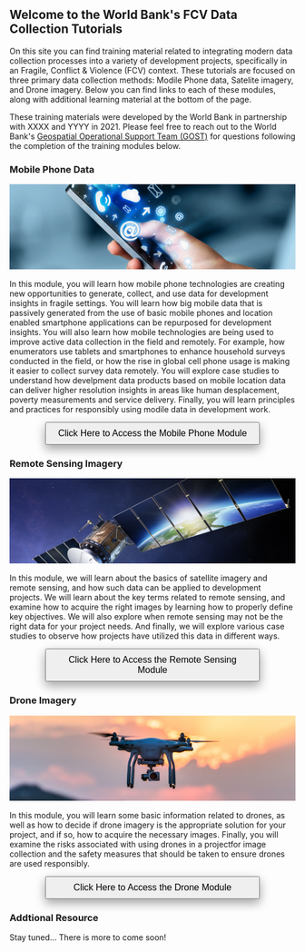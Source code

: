 ## Welcome to the World Bank's FCV Data Collection Tutorials

On this site you can find training material related to integrating modern data collection processes into a variety of development projects, specifically in an Fragile, Conflict & Violence (FCV) context. These tutorials are focused on three primary data collection methods: Modile Phone data, Satelite imagery, and Drone imagery. Below you can find links to each of these modules, along with additional learning material at the bottom of the page. 

These training materials were developed by the World Bank in partnership with XXXX and YYYY in 2021. Please feel free to reach out to the World Bank's [Geospatial Operational Support Team (GOST)](https://www.worldbank.org/en/research/brief/geospatial-operations-support-team-at-the-world-bank) for questions following the completion of the training modules below. 

### Mobile Phone Data

<img src="imgs/mobilephones.png" alt="Drone" style= "width:100%; height:150px; object-fit:cover;">

In this module, you will learn how mobile phone technologies are creating new opportunities to generate, collect, and use data for development insights in fragile settings. You will learn how big mobile data that is passively generated from the use of basic mobile phones and location enabled smartphone applications can be repurposed for development insights. You will also learn how mobile technologies are being used to improve active data collection in the field and remotely. For example, how enumerators use tablets and smartphones to enhance household surveys conducted in the field, or how the rise in global cell phone usage is making it easier to collect survey data remotely. You will explore case studies to understand how develpment data products based on mobile location data can deliver higher resolution insights in areas like human desplacement, poverty measurements and service delivery. Finally, you will learn principles and practices for responsibly using modile data in development work.

<button name="button" onclick="http://www.google.com" style="width:75%;padding:9px 18px;font-size: 16px; box-shadow: 0 8px 16px 0 rgba(0,0,0,0.2), 0 6px 20px 0 rgba(0,0,0,0.19);margin: 0 auto;display: block;">Click Here to Access the Mobile Phone Module</button>


### Remote Sensing Imagery

<img src="imgs/satellite.jpg" alt="Drone" style= "width:100%; height:150px; object-fit:cover;">

In this module, we will learn about the basics of satellite imagery and remote sensing, and how such data can be applied to development projects. We will learn about the key terms related to remote sensing, and examine how to acquire the right images by learning how to properly define key objectives. We will also explore when remote sensing may not be the right data for your project needs. And finally, we will explore various case studies to observe how projects have utilized this data in different ways.
 
<button name="button" onclick="http://www.google.com" style="width:75%;padding:9px 18px;font-size: 16px; box-shadow: 0 8px 16px 0 rgba(0,0,0,0.2), 0 6px 20px 0 rgba(0,0,0,0.19);margin: 0 auto;display: block;">Click Here to Access the Remote Sensing Module</button>


### Drone Imagery

<img src="imgs/drone2.jpg" alt="Drone" style= "width:100%; height:150px; object-fit:cover;">

In this module, you will learn some basic information related to drones, as well as how to decide if drone imagery is the appropriate solution for your project, and if so, how to acquire the necessary images. Finally, you will examine the risks associated with using drones in a projectfor image collection and the safety measures that should be taken to ensure drones are used responsibly.  

<button name="button" onclick="http://www.google.com" style="width:75%;padding:9px 18px;font-size: 16px; box-shadow: 0 8px 16px 0 rgba(0,0,0,0.2), 0 6px 20px 0 rgba(0,0,0,0.19);margin: 0 auto;display: block;">Click Here to Access the Drone Module</button>


### Addtional Resource

Stay tuned... There is more to come soon!



<!--
```markdown
Syntax highlighted code block

# Header 1
## Header 2
### Header 3

- Bulleted
- List

1. Numbered
2. List

**Bold** and _Italic_ and `Code` text

[Link](url) and ![Image](src)
```

For more details see [GitHub Flavored Markdown](https://guides.github.com/features/mastering-markdown/).

Your Pages site will use the layout and styles from the Jekyll theme you have selected in your [repository settings](https://github.com/Gabe-Levin/FCV_DataCollectionTutorials/settings/pages). The name of this theme is saved in the Jekyll `_config.yml` configuration file.

Having trouble with Pages? Check out our [documentation](https://docs.github.com/categories/github-pages-basics/) or [contact support](https://support.github.com/contact) and we’ll help you sort it out.
-->
